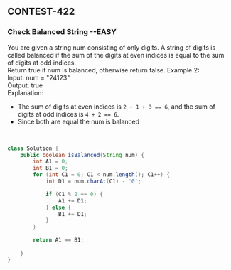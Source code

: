 ## CONTEST-422

### Check Balanced String --EASY
You are given a string num consisting of only digits. A string of digits is called balanced if the sum of the digits at even indices is equal to the sum of digits at odd indices.
</br>
Return true if num is balanced, otherwise return false.
Example 2:
</br>
Input: num = "24123"
</br>
Output: true
</br>
Explanation:
- The sum of digits at even indices is `2 + 1 + 3 == 6`, and the sum of digits at odd indices is `4 + 2 == 6`.
- Since both are equal the num is balanced
</br>

```java
class Solution {
    public boolean isBalanced(String num) {
        int A1 = 0;
        int B1 = 0;
        for (int C1 = 0; C1 < num.length(); C1++) {
            int D1 = num.charAt(C1) - '0';

            if (C1 % 2 == 0) {
                A1 += D1;
            } else {
                B1 += D1;
            }
        }

        return A1 == B1;
        
    }
}
```
